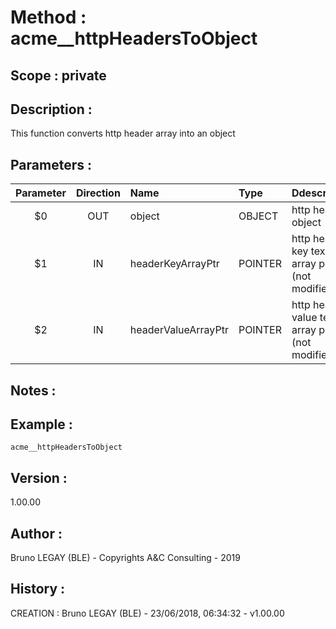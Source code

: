 ﻿# **Method :** acme__httpHeadersToObject## **Scope :** private## **Description :** This function converts http header array into an object## **Parameters :** | Parameter | Direction | Name | Type | Ddescription | |:----:|:----:|:----|:----|:----| | $0 | OUT | object | OBJECT | http header object | | $1 | IN | headerKeyArrayPtr | POINTER | http header key text array pointer (not modified) | | $2 | IN | headerValueArrayPtr | POINTER | http header value text array pointer (not modified) | ## **Notes :** ## **Example :** ```acme__httpHeadersToObject```## **Version :** 1.00.00## **Author :** Bruno LEGAY (BLE) - Copyrights A&C Consulting - 2019## **History :**  CREATION : Bruno LEGAY (BLE) - 23/06/2018, 06:34:32 - v1.00.00
